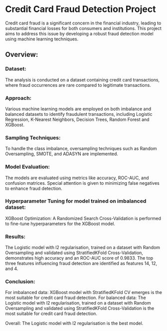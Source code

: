 # Credit Card Fraud Detection Project
Credit card fraud is a significant concern in the financial industry, leading to substantial financial losses for both consumers and institutions. This project aims to address this issue by developing a robust fraud detection model using machine learning techniques.

## Overview:

### Dataset:
The analysis is conducted on a dataset containing credit card transactions, where fraud occurrences are rare compared to legitimate transactions.

### Approach:
Various machine learning models are employed on both imbalance and balanced datasets to identify fraudulent transactions, including Logistic Regression, K-Nearest Neighbors, Decision Trees, Random Forest and XGBoost.

### Sampling Techniques:
To handle the class imbalance, oversampling techniques such as Random Oversampling, SMOTE, and ADASYN are implemented.

### Model Evaluation:
The models are evaluated using metrics like accuracy, ROC-AUC, and confusion matrices. Special attention is given to minimizing false negatives to enhance fraud detection.

### Hyperparameter Tuning for model trained on imbalanced dataset:
XGBoost Optimization: A Randomized Search Cross-Validation is performed to fine-tune hyperparameters for the XGBoost model.

### Results:
The Logistic model with l2 regularisation, trained on a dataset with Random Oversampling and validated using StratifiedKFold Cross-Validation, demonstrates high accuracy and an ROC-AUC score of 0.9833.
The top three features influencing fraud detection are identified as features 14, 12, and 4.

### Conclusion:
For imbalanced data: XGBoost model with StratifiedKFold CV emerges is the most suitable for credit card fraud detection.
For balanced data: The Logistic model with l2 regularisation, trained on a dataset with Random Oversampling and validated using StratifiedKFold Cross-Validation is the most suitable for credit card fraud detection.

Overall: The Logistic model with l2 regularisation is the best model.

